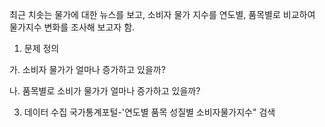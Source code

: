 최근 치솟는 물가에 대한 뉴스를 보고, 소비자 물가 지수를 연도별, 품목별로 비교하여 물가지수 변화를 조사해 보고자 함.

1. 문제 정의
   
가. 소비자 물가가 얼마나 증가하고 있을까?

나. 품목별로 소비가 물가가 얼마나 증가하고 있을까?

3. 데이터 수집
국가통계포털-'연도별 품목 성질별 소비자물가지수" 검색
